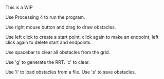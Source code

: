 This is a WIP

Use Processing 4 to run the program.

Use right mouse button and drag to draw obstacles.

Use left click to create a start point, click again to make an endpoint, left click again to delete start and endpoints.

Use spacebar to clear all obstacles from the grid.

Use 'g' to generate the RRT. 'c' to clear.

Use 'l' to load obstacles from a file. Use 's' to save obstacles.
